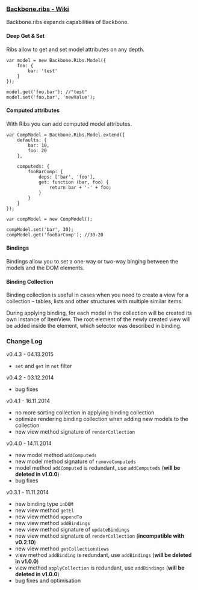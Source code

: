 ### **[Backbone.ribs - Wiki](https://github.com/ZaValera/backbone.ribs/wiki)**
Backbone.ribs expands capabilities of Backbone.
#### Deep Get & Set
Ribs allow to get and set model attributes on any depth.

    var model = new Backbone.Ribs.Model({
        foo: {
            bar: 'test'
        }
    });

    model.get('foo.bar'); //"test"
    model.set('foo.bar', 'newValue');

#### Computed attributes
With Ribs you can add computed model attributes.

    var CompModel = Backbone.Ribs.Model.extend({
        defaults: {
            bar: 10,
            foo: 20
        },

        computeds: {
            fooBarComp: {
                deps: ['bar', 'foo'],
                get: function (bar, foo) {
                    return bar + '-' + foo;
                }
            }
        }
    });

    var compModel = new CompModel();

    compModel.set('bar', 30);
    compModel.get('fooBarComp'); //30-20

#### Bindings
Bindings allow you to set a one-way or two-way binging between the models and the DOM elements.

#### Binding Collection
Binding collection is useful in cases when you need to create a view for a collection - tables, lists and other structures with multiple similar items.

During applying binding, for each model in the collection will be created its own instance of ItemView. The root element of the newly created view will be added inside the element, which selector was described in binding.

### Change Log
v0.4.3 - 04.13.2015
* `set` and `get` in `not` filter

v0.4.2 - 03.12.2014
* bug fixes

v0.4.1 - 16.11.2014
* no more sorting collection in applying binding collection
* optimize rendering binding collection when adding new models to the collection
* new view method signature of `renderCollection`

v0.4.0 - 14.11.2014
* new model method `addComputeds`
* new model method signature of `removeComputeds`
* model method `addComputed` is redundant, use `addComputeds` (**will be deleted in v1.0.0**)
* bug fixes

v0.3.1 - 11.11.2014
* new binding type `inDOM`
* new view method `getEl`
* new view method `appendTo`
* new view method `addBindings`
* new view method signature of `updateBindings`
* new view method signature of `renderCollection` (**incompatible with v0.2.10**)
* new view method `getCollectionViews`
* view method `addBinding` is redundant, use `addBindings` (**will be deleted in v1.0.0**)
* view method `applyCollection` is redundant, use `addBindings` (**will be deleted in v1.0.0**)
* bug fixes and optimisation
